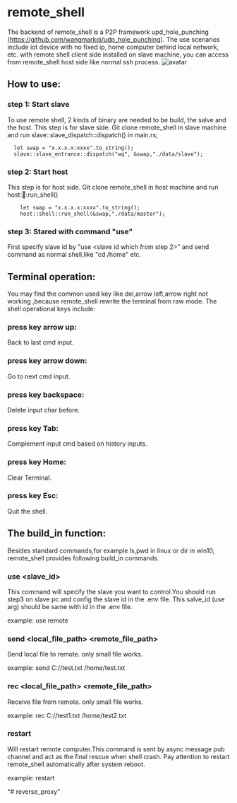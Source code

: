 # remote_shell
The backend of remote_shell is a P2P framework upd_hole_punching (https://github.com/wangmarkqi/udp_hole_punching). The use scenarios include iot device with no fixed ip, home computer behind local network, etc. with remote shell client side installed on slave machine, you can access from remote_shell host side like normal ssh process.
![avatar](./data/demo.jpg)

## How to use:


### step 1: Start slave 
To use remote shell, 2 kinds of binary are needed to be build, the salve and the host. This step is for slave side. 
Git clone remote_shell in slave machine and run slave::slave_dispatch::dispatch() in main.rs;
```
  let swap = "x.x.x.x:xxxx".to_string();
  slave::slave_entrance::dispatch("wq", &swap,"./data/slave");

```


### step 2: Start host 
This step  is for host side. 
Git clone remote_shell in host machine and run host::shell::run_shell()
```
    let swap = "x.x.x.x:xxxx".to_string();
    host::shell::run_shell(&swap,"./data/master");

```

### step 3: Stared with command "use"
 First specify slave id by "use <slave id which from step 2>" and send command as normal shell,like "cd /home" etc. 


## Terminal operation:
 You may find the common used key like del,arrow left,arrow right not working ,because remote_shell rewrite the terminal from raw mode. The shell operational keys include:

###  press key arrow up:
Back to last cmd input.

###  press key arrow down:
Go to next cmd input.

###  press key backspace:
Delete input char before.

###  press key Tab:
Complement input cmd based on history inputs.

###  press key Home:
Clear Terminal.

###  press key Esc:
Quit the shell.

## The build_in function: 
Besides standard commands,for example ls,pwd in linux or dir in win10, remote_shell provides following build_in commands. 
### use <slave_id>
This command will specify the slave you want to control.You should run step3 on slave pc and config the slave id in the .env file. This salve_id (use arg) should be same with id in the .env file.

example: use remote

### send <local_file_path> <remote_file_path>
Send local file to remote. only small file works.

example: send C://test.txt /home/test.txt
### rec <local_file_path> <remote_file_path>
Receive file from remote. only small file works.

example: rec C://test1.txt /home/test2.txt

### restart
Will restart remote computer.This command is sent by async message pub channel and act as the final rescue when shell crash. Pay attention to restart remote_shell automatically after system reboot.

example: restart

"# reverse_proxy" 
